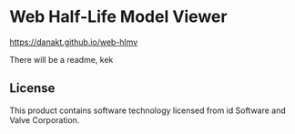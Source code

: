 # Web Half-Life Model Viewer

https://danakt.github.io/web-hlmv

There will be a readme, kek

## License

This product contains software technology licensed from id Software and Valve
Corporation.
